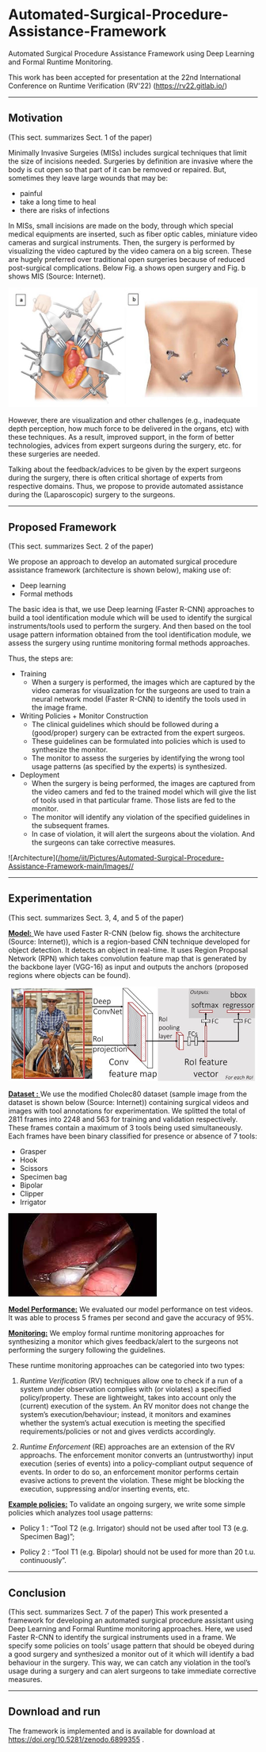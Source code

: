 # Automated-Surgical-Procedure-Assistance-Framework

Automated Surgical Procedure Assistance Framework using Deep Learning and Formal Runtime Monitoring.

This work has been accepted for presentation at the 22nd International Conference on Runtime Verification (RV'22) (https://rv22.gitlab.io/)


***

## Motivation 
(This sect. summarizes Sect. 1 of the paper)

Minimally Invasive Surgeies (MISs) includes surgical techniques that limit the size of incisions needed. Surgeries by definition are invasive where the body is cut open so that part of it can be removed or repaired. But, sometimes they leave large wounds that may be:
 - painful 
 - take a long time to heal
 - there are risks of infections
 
 In MISs, small incisions are made on the body, through which special medical equipments are inserted, such as fiber optic cables, miniature video cameras and surgical instruments. Then, the surgery is performed by visualizing the video captured by the video camera on a big screen. These are hugely preferred over traditional open surgeries because of reduced post-surgical complications. Below Fig. a shows open surgery and Fig. b shows MIS (Source: Internet).

![Source: Internet; Fig. a shows open surgery. Fig. b shows MIS](https://github.com/saumyashankarsinha/Automated-Surgical-Procedure-Assistance-Framework/blob/main/Images/mis.jpg)

However, there are visualization and other challenges (e.g., inadequate depth perception, how much force to be delivered in the organs, etc) with these techniques. As a result, improved support, in the form of better technologies, advices from expert surgeons during the surgery, etc. for these surgeries are needed.  

Talking about the feedback/advices to be given by the expert surgeons during the surgery, there is often critical shortage of experts from respective domains. Thus, we propose to provide automated assistance during the (Laparoscopic) surgery to the surgeons.

***

## Proposed Framework
(This sect. summarizes Sect. 2 of the paper)

We propose an approach to develop an automated surgical procedure assistance framework (architecture is shown below), making use of:
- Deep learning
- Formal methods

The basic idea is that, we use Deep learning (Faster R-CNN) approaches to build a tool identification module which will be used to identify the surgical instruments/tools used to perform the surgery. And then based on the tool usage pattern information obtained from the tool identification module, we assess the surgery using runtime monitoring formal methods approaches. 


Thus, the steps are:
- Training 
    - When a surgery is performed, the images which are captured by the video cameras for visualization for the surgeons  are used to train a neural network model (Faster R-CNN) to identify the tools used in the image frame. 
- Writing Policies + Monitor Construction
    - The clinical guidelines which should be followed during a (good/proper) surgery can be extracted from the expert surgeos.
    - These guidelines can be formulated into policies which is used to synthesize the monitor.
    - The monitor to assess the surgeries by identifying the wrong tool usage patterns (as specified by the experts) is synthesized.
-  Deployment
    - When the surgery is being performed, the images are captured from the video camers and fed to the trained model which will give the list of tools used in that particular frame. Those lists are fed to the monitor.
    - The monitor will identify any violation of the specified guidelines in the subsequent frames.
    - In case of violation, it will alert the surgeons about the violation. And the surgeons can take corrective measures.

![Architecture]([/home/iit/Pictures/Automated-Surgical-Procedure-Assistance-Framework-main/Images//](https://github.com/saumyashankarsinha/Automated-Surgical-Procedure-Assistance-Framework/blob/main/Images/architecture.jpg)

    
***
    
 ## Experimentation
(This sect. summarizes Sect. 3, 4, and 5 of the paper)

<ins>**Model:** </ins>
We have used Faster R-CNN (below fig. shows the architecture (Source: Internet)), which is a region-based CNN technique developed for object detection. It detects an object in real-time. It uses Region Proposal Network (RPN) which takes convolution feature map that is generated by the backbone layer (VGG-16) as input and outputs the anchors (proposed regions where objects can be found).

![Source: Internet; Fig. shows Faster R-CNN architecture](https://github.com/saumyashankarsinha/Automated-Surgical-Procedure-Assistance-Framework/blob/main/Images/fasterrcnn.jpg)


<ins>**Dataset :** </ins>
We use the modified Cholec80 dataset (sample image from the dataset is shown below (Source: Internet)) containing surgical videos and images with tool annotations for experimentation. We splitted the total of 2811 frames into 2248 and 563 for training and validation respectively. These frames contain a maximum of 3 tools being used simultaneously. Each frames have been binary classified for presence or absence of 7 tools:
- Grasper
- Hook
- Scissors
- Specimen bag
- Bipolar
- Clipper
- Irrigator

![Source: Internet; Fig. shows a sample image from the dataset](https://github.com/saumyashankarsinha/Automated-Surgical-Procedure-Assistance-Framework/blob/main/Images/dataset.jpeg)


<ins>**Model Performance:**</ins>
We evaluated our model performance on test videos. It was able to process 5 frames per second and gave the accuracy of 95%.

<ins>**Monitoring:**</ins> 
We employ formal runtime monitoring approaches for synthesizing a monitor which gives feedback/alert to the surgeons not performing the surgery following the guidelines. 

These runtime monitoring approaches can be categoried into two types:

1. *Runtime Verification* (RV) techniques allow one to check if a run of a system under observation complies with (or violates) a specified policy/property. These are lightweight, takes into account only the (current) execution of the system. An RV monitor does not change the system’s execution/behaviour; instead, it monitors and examines whether the system’s actual execution is meeting the specified requirements/policies or not and gives verdicts accordingly.

2. *Runtime Enforcement* (RE) approaches are an extension of the RV approachs. The enforcement monitor converts an (untrustworthy) input execution (series of events) into a policy-compliant output sequence of events. In order to do so, an enforcement monitor performs certain evasive actions to prevent the violation. These might be blocking the execution, suppressing and/or inserting events, etc.

<ins>**Example policies:**</ins>
To validate an ongoing surgery, we write some simple policies which analyzes tool usage patterns:
- Policy 1 : “Tool T2 (e.g. Irrigator) should not be used after tool T3 (e.g. Specimen
Bag)”;

- Policy 2 : “Tool T1 (e.g. Bipolar) should not be used for more than 20 t.u. continuously”.

***

## Conclusion
(This sect. summarizes Sect. 7 of the paper)
This work presented a framework for developing an automated surgical procedure assistant using Deep Learning and Formal Runtime monitoring approaches. Here, we used Faster R-CNN to identify the surgical instruments used in a frame. We specify some policies on tools’ usage pattern that should be obeyed during a good surgery and synthesized a monitor out of it which will identify a bad behaviour in the surgery. This way, we can catch any violation in the tool’s usage during a surgery and can alert surgeons to take immediate corrective measures.

***

## Download and run
The framework is implemented and is available for download at https://doi.org/10.5281/zenodo.6899355 .


<!---
# Automated-Surgical-Procedure-Assistance-Framework
Automated Surgical Procedure Assistance Framework using Deep Learning and Formal Runtime Monitoring.


There have been tremendous developments in minimally invasive approaches (e.g., laparoscopic Surgeries) for various surgical treatments.

  ![This is an image](https://github.com/saumyashankarsinha/Automated-Surgical-Procedure-Assistance-Framework/blob/main/Images/laparascopy.jpeg))


Due to the benefits for patients such as:
- less pain
- faster recovery

However, surgeons face a number of obstacles while performing these surgeries, including
- inadequate depth perception
- limited range of motion
- difficulty gauging the force to be delivered in the tissue

As a result, improved support for these surgeries is needed to provide surgeons with automated assistance,reducing complications and needless patient damage. 

## Proposed Framework
We propose an approach to develop an automated surgical procedure assistance framework, leveraging:
- **Deep learning** : Tool identification module
    - We use Faster R-CNN to identify the surgical instruments/tools used to perform the surgical procedure.
- **Formal methods** : Monitoring module
    - Based on the knowledge of the clinical guidelines from the domain expert surgeons, the key policies to be followed for safe
surgical procedure can be understood. 
    - From that understanding, we formally specify the policies from which a monitor is synthesized. 
    - The monitor will identify any bad behaviour during a surgical procedure by looking at the sequence, time of tools’
occurance, etc. and intimate the surgeons about it. 
![This is an image](https://github.com/saumyashankarsinha/Automated-Surgical-Procedure-Assistance-Framework/blob/main/Images/arch2.png)


## Tool identification module 
**Faster R-CNN :**
Faster R-CNN is a region-based CNN technique mainly developed for object detection. The approach is inclined towards real-time object detection. Faster R-CNN introduced Region Proposal Network (RPN), which increased its performance over Fast R-CNN. RPN takes an image as input and gives a set of proposed regions where objects can be found, as output. We are using a pretrained CNN model of VGG-16 with 13 sharable layers. It is connected to two fully connected layers- a box regression layer (reg) and a box classification layer (cls). We are using a 3 × 3 spatial window size on this input image to generate region proposals.

**Dataset :** 
In M2CAI tool presence detection challenge, Cholec80 provided a dataset having 80 surgical videos with phase and tool annotations. The frames had been binary classified for presence or absence of 7 tools - Grasper, Hook, Scissors, Specimen bag, Bipolar, Clipper and Irrigator. The modified version of this dataset has been used for experimentation here. Out of 2811 frames, having spatial bounding boxes annotations around the tools done by experts 2248 and 563 are used for training and validation respectively. These frames contain at most three tools being used simultaneously. 

**Model Performance:**
We evaluate our model performance on test images and videos. The below Figure shows 1 to 3 tools detected in various frames by our framework.
![This is an image](https://github.com/saumyashankarsinha/Automated-Surgical-Procedure-Assistance-Framework/blob/main/Images/tool_detection_output2.png)

## Monitoring module
**Runtime Verification** (RV) techniques allow one to check if a run of a system under observation complies with (or violates) a specified policy/property. RV techniques are lightweight, and issues like state explosion are avoided because always one (current) execution of the system is monitored/verified unlike static verification techniques like, model checking. An RV monitor does not change the system’s execution/behaviour; instead, it monitors and examines whether the system’s actual execution is meeting the specified properties.

**Runtime Enforcement** (RE) approaches are an extension of the RV approachs, concentrating on ensuring that the executions of systems being monitored are consistent with some desired policy. An enforcement monitor converts an (untrustworthy) input execution (series of events) into a policy-compliant
output sequence of events (e.g., defining a desired safety requirement). In order to do so, an enforcement monitor performs certain evasive actions to prevent the violation. These evasive actions might include blocking the execution, modifying input sequence by suppressing and/or inserting actions, and buffering input actions until a future time when it could be forwarded.

**Experimentation & Example policies.**

In this work, we employ formal runtime monitoring approaches for “assessing” a surgical procedure and thus providing assistance to the surgeon, in the form of feedback during the surgeries. We write policies and synthesize “verification” monitor out of it. We use approaches which synthesize the monitoring code directly from the specified policies. 

Example policies:

Below we write simple policies which analyzes tool usage patterns and are used to validate a surgical procedure:
- P 1 : “Tool T 2 (e.g. Irrigator) should not be used after tool T 3 (e.g. Specimen
Bag)”;

- P 2 : “Tool T 1 (e.g. Bipolar) should not be used for more than 20 t.u. continuously”.

One can also include other policies, for example, a policy which keeps a count
on the usage of tool in the complete surgery, etc.

## Conclusion
This work presents a complete framework using DL and runtime monitoring for developing an automated surgical procedure assistant. In this approach, we
use Faster R-CNN to identify the surgical tools used to perform the surgical procedure. Then, we specify some policies on tools’ usage pattern that should be obeyed during a good surgical procedure. We obtain a monitoring code out of the policies. It will identify a bad behaviour in a surgical procedure. This way, we can catch any violation in the tool’s usage during the surgical procedure and can alert surgeons to take immediate corrective measures.

## Download and run
The framework is implemented and is available for download at https://doi.org/10.5281/zenodo.6899355 .
-->
